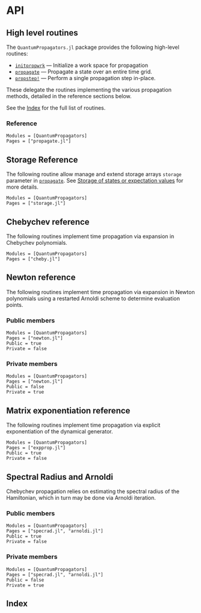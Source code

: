 # API

## High level routines

The `QuantumPropagators.jl` package provides the following high-level routines:

* [`initpropwrk`](@ref) — Initialize a work space for propagation
* [`propagate`](@ref) — Propagate a state over an entire time grid.
* [`propstep!`](@ref) — Perform a single propagation step in-place.

These delegate the routines implementing the various propagation methods,
detailed in the reference sections below.

See the [Index](@ref) for the full list of routines.

### Reference

```@autodocs
Modules = [QuantumPropagators]
Pages = ["propagate.jl"]
```

## Storage Reference

The following routine allow manage and extend storage arrays `storage` parameter in [`propagate`](@ref). See [Storage of states or expectation values](@ref) for more details.

```@autodocs
Modules = [QuantumPropagators]
Pages = ["storage.jl"]
```

## Chebychev reference

The following routines implement time propagation via expansion in Chebychev
polynomials.

```@autodocs
Modules = [QuantumPropagators]
Pages = ["cheby.jl"]
```

## Newton reference

The following routines implement time propagation via expansion in Newton
polynomials using a restarted Arnoldi scheme to determine evaluation points.

### Public members

```@autodocs
Modules = [QuantumPropagators]
Pages = ["newton.jl"]
Public = true
Private = false
```

### Private members

```@autodocs
Modules = [QuantumPropagators]
Pages = ["newton.jl"]
Public = false
Private = true
```

## Matrix exponentiation reference

The following routines implement time propagation via explicit exponentiation
of the dynamical generator.

```@autodocs
Modules = [QuantumPropagators]
Pages = ["expprop.jl"]
Public = true
Private = false
```


## Spectral Radius and Arnoldi

Chebychev propagation relies on estimating the spectral radius of the
Hamiltonian, which in turn may be done via Arnoldi iteration.

### Public members

```@autodocs
Modules = [QuantumPropagators]
Pages = ["specrad.jl", "arnoldi.jl"]
Public = true
Private = false
```

### Private members

```@autodocs
Modules = [QuantumPropagators]
Pages = ["specrad.jl", "arnoldi.jl"]
Public = false
Private = true
```


## Index

```@index
```
